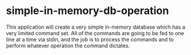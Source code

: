 # simple-in-memory-db-operation
This application will create a very simple in-memory database which has a very limited command set. All of the commands are going to be fed to one line at a time via stdin, and the job is to process the commands and to perform whatever operation the command dictates.
